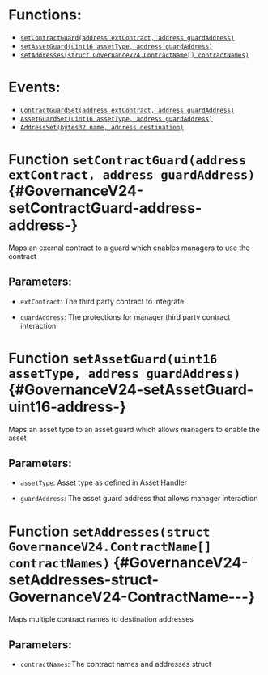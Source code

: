 

# Functions:
- [`setContractGuard(address extContract, address guardAddress)`](#GovernanceV24-setContractGuard-address-address-)
- [`setAssetGuard(uint16 assetType, address guardAddress)`](#GovernanceV24-setAssetGuard-uint16-address-)
- [`setAddresses(struct GovernanceV24.ContractName[] contractNames)`](#GovernanceV24-setAddresses-struct-GovernanceV24-ContractName---)

# Events:
- [`ContractGuardSet(address extContract, address guardAddress)`](#GovernanceV24-ContractGuardSet-address-address-)
- [`AssetGuardSet(uint16 assetType, address guardAddress)`](#GovernanceV24-AssetGuardSet-uint16-address-)
- [`AddressSet(bytes32 name, address destination)`](#GovernanceV24-AddressSet-bytes32-address-)


# Function `setContractGuard(address extContract, address guardAddress)` {#GovernanceV24-setContractGuard-address-address-}
Maps an exernal contract to a guard which enables managers to use the contract


## Parameters:
- `extContract`: The third party contract to integrate

- `guardAddress`: The protections for manager third party contract interaction





# Function `setAssetGuard(uint16 assetType, address guardAddress)` {#GovernanceV24-setAssetGuard-uint16-address-}
Maps an asset type to an asset guard which allows managers to enable the asset


## Parameters:
- `assetType`: Asset type as defined in Asset Handler

- `guardAddress`: The asset guard address that allows manager interaction





# Function `setAddresses(struct GovernanceV24.ContractName[] contractNames)` {#GovernanceV24-setAddresses-struct-GovernanceV24-ContractName---}
Maps multiple contract names to destination addresses


## Parameters:
- `contractNames`: The contract names and addresses struct



